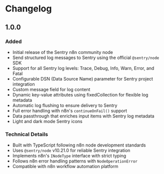 # Changelog

## 1.0.0

### Added

- Initial release of the Sentry n8n community node
- Send structured log messages to Sentry using the official `@sentry/node` SDK
- Support for all Sentry log levels: Trace, Debug, Info, Warn, Error, and Fatal
- Configurable DSN (Data Source Name) parameter for Sentry project integration
- Custom message field for log content
- Dynamic key-value attributes using fixedCollection for flexible log metadata
- Automatic log flushing to ensure delivery to Sentry
- Full error handling with n8n's `continueOnFail()` support
- Data passthrough that enriches input items with Sentry log metadata
- Light and dark mode Sentry icons

### Technical Details

- Built with TypeScript following n8n node development standards
- Uses `@sentry/node` v10.21.0 for reliable Sentry integration
- Implements n8n's `INodeType` interface with strict typing
- Follows n8n error handling patterns with `NodeOperationError`
- Compatible with n8n workflow automation platform

